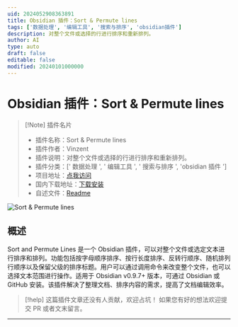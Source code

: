 ```yaml
---
uid: 2024052908363891
title: Obsidian 插件：Sort & Permute lines
tags: ['数据处理', '编辑工具', '搜索与排序', 'obsidian插件']
description: 对整个文件或选择的行进行排序和重新排列。
author: AI
type: auto
draft: false
editable: false
modified: 20240101000000
---
```


# Obsidian 插件：Sort & Permute lines

> [!Note] 插件名片
> - 插件名称：Sort & Permute lines
> - 插件作者：Vinzent
> - 插件说明：对整个文件或选择的行进行排序和重新排列。
> - 插件分类：[' 数据处理 ', ' 编辑工具 ', ' 搜索与排序 ', 'obsidian 插件 ']
> - 项目地址：[点我访问](https://github.com/Vinzent03/obsidian-sort-and-permute-lines)
> - 国内下载地址：[下载安装](https://pkmer.cn/products/plugin/pluginMarket/?obsidian-sort-and-permute-lines)
> - 自述文件：[Readme](https://ghproxy.net/https://raw.githubusercontent.com/Vinzent03/obsidian-sort-and-permute-lines/master/README.md)

![Sort & Permute lines](https://cdn.pkmer.cn/covers/obsidian-sort-and-permute-lines_new.gif!pkmer)

## 概述

Sort and Permute Lines 是一个 Obsidian 插件，可以对整个文件或选定文本进行排序和排列。功能包括按字母顺序排序、按行长度排序、反转行顺序、随机排列行顺序以及保留父级的排序标题。用户可以通过调用命令来改变整个文件，也可以选择文本范围进行操作。适用于 Obsidian v0.9.7+ 版本，可通过 Obsidian 或 GitHub 安装。该插件解决了整理文档、排序内容的需求，提高了文档编辑效率。

> [!help]
> 这篇插件文章还没有人贡献，欢迎占坑！
> 如果您有好的想法欢迎提交 PR 或者文末留言。

---



